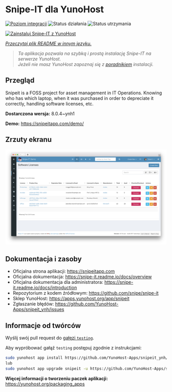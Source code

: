 <!--
To README zostało automatycznie wygenerowane przez <https://github.com/YunoHost/apps/tree/master/tools/readme_generator>
Nie powinno być ono edytowane ręcznie.
-->

# Snipe-IT dla YunoHost

[![Poziom integracji](https://apps.yunohost.org/badge/integration/snipeit)](https://ci-apps.yunohost.org/ci/apps/snipeit/)
![Status działania](https://apps.yunohost.org/badge/state/snipeit)
![Status utrzymania](https://apps.yunohost.org/badge/maintained/snipeit)

[![Zainstaluj Snipe-IT z YunoHost](https://install-app.yunohost.org/install-with-yunohost.svg)](https://install-app.yunohost.org/?app=snipeit)

*[Przeczytaj plik README w innym języku.](./ALL_README.md)*

> *Ta aplikacja pozwala na szybką i prostą instalację Snipe-IT na serwerze YunoHost.*  
> *Jeżeli nie masz YunoHost zapoznaj się z [poradnikiem](https://yunohost.org/install) instalacji.*

## Przegląd

Snipeit is a FOSS project for asset management in IT Operations. Knowing who has which laptop, when it was purchased in order to depreciate it correctly, handling software licenses, etc.

**Dostarczona wersja:** 8.0.4~ynh1

**Demo:** <https://snipeitapp.com/demo/>

## Zrzuty ekranu

![Zrzut ekranu z Snipe-IT](./doc/screenshots/screenshot.png)

## Dokumentacja i zasoby

- Oficjalna strona aplikacji: <https://snipeitapp.com>
- Oficjalna dokumentacja: <https://snipe-it.readme.io/docs/overview>
- Oficjalna dokumentacja dla administratora: <https://snipe-it.readme.io/docs/introduction>
- Repozytorium z kodem źródłowym: <https://github.com/snipe/snipe-it>
- Sklep YunoHost: <https://apps.yunohost.org/app/snipeit>
- Zgłaszanie błędów: <https://github.com/YunoHost-Apps/snipeit_ynh/issues>

## Informacje od twórców

Wyślij swój pull request do [gałęzi `testing`](https://github.com/YunoHost-Apps/snipeit_ynh/tree/testing).

Aby wypróbować gałąź `testing` postępuj zgodnie z instrukcjami:

```bash
sudo yunohost app install https://github.com/YunoHost-Apps/snipeit_ynh/tree/testing --debug
lub
sudo yunohost app upgrade snipeit -u https://github.com/YunoHost-Apps/snipeit_ynh/tree/testing --debug
```

**Więcej informacji o tworzeniu paczek aplikacji:** <https://yunohost.org/packaging_apps>
